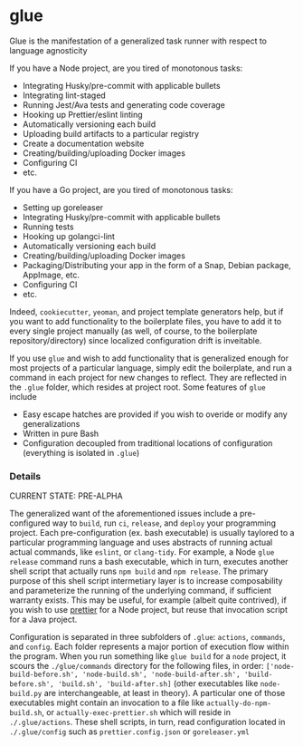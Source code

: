 # glue

Glue is the manifestation of a generalized task runner with respect to language agnosticity

If you have a Node project, are you tired of monotonous tasks:

- Integrating Husky/pre-commit with applicable bullets
- Integrating lint-staged
- Running Jest/Ava tests and generating code coverage
- Hooking up Prettier/eslint linting
- Automatically versioning each build
- Uploading build artifacts to a particular registry
- Create a documentation website
- Creating/building/uploading Docker images
- Configuring CI
- etc.

If you have a Go project, are you tired of monotonous tasks:

- Setting up goreleaser
- Integrating Husky/pre-commit with applicable bullets
- Running tests
- Hooking up golangci-lint
- Automatically versioning each build
- Creating/building/uploading Docker images
- Packaging/Distributing your app in the form of a Snap, Debian package, AppImage, etc.
- Configuring CI
- etc.

Indeed, `cookiecutter`, `yeoman`, and project template generators help, but if you want to add functionality to the boilerplate files, you have to add it to every single project manually (as well, of course, to the boilerplate repository/directory) since localized configuration drift is inveitable.

If you use `glue` and wish to add functionality that is generalized enough for most projects of a particular language, simply edit the boilerplate, and run a command in each project for new changes to reflect. They are reflected in the `.glue` folder, which resides at project root. Some features of `glue` include

- Easy escape hatches are provided if you wish to overide or modify any generalizations
- Written in pure Bash
- Configuration decoupled from traditional locations of configuration (everything is isolated in `.glue`)

### Details

CURRENT STATE: PRE-ALPHA

The generalized want of the aforementioned issues include a pre-configured way to `build`, run `ci`, `release`, and `deploy` your programming project. Each pre-configuration (ex. bash executable) is usually taylored to a particular programming language and uses abstracts of running actual actual commands, like `eslint`, or `clang-tidy`. For example, a Node `glue release` command runs a bash executable, which in turn, executes another shell script that actually runs `npm build` and `npm release`. The primary purpose of this shell script intermetiary layer is to increase composability and parameterize the running of the underlying command, if sufficient warranty exists. This may be useful, for example (albeit quite contrived), if you wish to use [prettier](https://prettier.io) for a Node project, but reuse that invocation script for a Java project.

Configuration is separated in three subfolders of `.glue`: `actions`, `commands`, and `config`. Each folder represents a major portion of execution flow within the program. When you run something like `glue build` for a `node` project, it scours the `./glue/commands` directory for the following files, in order: `['node-build-before.sh', 'node-build.sh', 'node-build-after.sh', 'build-before.sh', 'build.sh', 'build-after.sh]` (other executables like `node-build.py` are interchangeable, at least in theory). A particular one of those executables might contain an invocation to a file like `actually-do-npm-build.sh`, or `actually-exec-prettier.sh` which will reside in `./.glue/actions`. These shell scripts, in turn, read configuration located in `./.glue/config` such as `prettier.config.json` or `goreleaser.yml`
